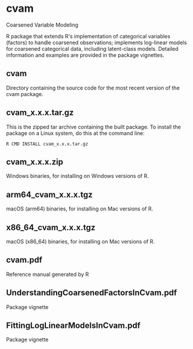 # cvam
Coarsened Variable Modeling

R package that extends R's implementation of categorical variables (factors) to handle coarsened observations; implements log-linear models for coarsened categorical data, including latent-class models. Detailed information and examples are provided in the package vignettes.

## cvam
Directory containing the source code for the most recent version of the cvam package.

## cvam_x.x.x.tar.gz
This is the zipped tar archive containing the built package. To
install the package on a Linux system, do this at the command line:

```
R CMD INSTALL cvam_x.x.x.tar.gz
```
## cvam_x.x.x.zip
Windows binaries, for installing on Windows versions of R.

## arm64_cvam_x.x.x.tgz
macOS (arm64) binaries, for installing on Mac versions of R.

## x86_64_cvam_x.x.x.tgz
macOS (x86_64) binaries, for installing on Mac versions of R.

## cvam.pdf
Reference manual generated by R

## UnderstandingCoarsenedFactorsInCvam.pdf
Package vignette

## FittingLogLinearModelsInCvam.pdf
Package vignette

 